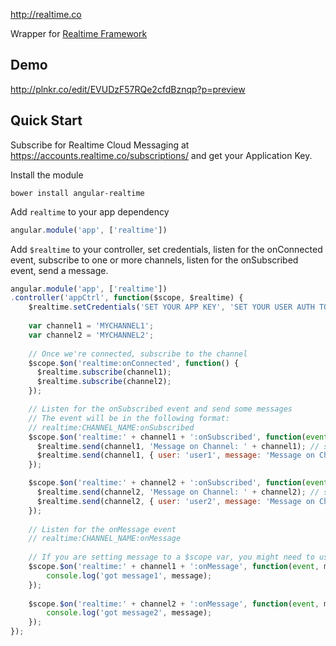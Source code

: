 http://realtime.co

Wrapper for [Realtime Framework](http://messaging-public.realtime.co/documentation/javascript/2.1.0/OrtcClient.html)

## Demo
http://plnkr.co/edit/EVUDzF57RQe2cfdBznqp?p=preview

## Quick Start
Subscribe for Realtime Cloud Messaging at https://accounts.realtime.co/subscriptions/ and get your Application Key.


Install the module
```
bower install angular-realtime
```

Add ```realtime``` to your app dependency
```javascript
angular.module('app', ['realtime'])
```

Add ```$realtime``` to your controller, set credentials, listen for the onConnected event, subscribe to one or more channels, listen for the onSubscribed event, send a message.
```javascript
angular.module('app', ['realtime'])
.controller('appCtrl', function($scope, $realtime) {
    $realtime.setCredentials('SET YOUR APP KEY', 'SET YOUR USER AUTH TOKEN');
    
    var channel1 = 'MYCHANNEL1';
    var channel2 = 'MYCHANNEL2';
    
    // Once we're connected, subscribe to the channel
    $scope.$on('realtime:onConnected', function() {
      $realtime.subscribe(channel1);
      $realtime.subscribe(channel2);
    });

    // Listen for the onSubscribed event and send some messages
    // The event will be in the following format:
    // realtime:CHANNEL_NAME:onSubscribed
    $scope.$on('realtime:' + channel1 + ':onSubscribed', function(event, ortc) {
      $realtime.send(channel1, 'Message on Channel: ' + channel1); // string
      $realtime.send(channel1, { user: 'user1', message: 'Message on Channel: ' + channel1}); // object
    });

    $scope.$on('realtime:' + channel2 + ':onSubscribed', function(event, ortc) {
      $realtime.send(channel2, 'Message on Channel: ' + channel2); // string
      $realtime.send(channel2, { user: 'user2', message: 'Message on Channel: ' + channel2}); // object
    });
    
    // Listen for the onMessage event
    // realtime:CHANNEL_NAME:onMessage
    
    // If you are setting message to a $scope var, you might need to use $scope.$apply(); for changes to take effect
    $scope.$on('realtime:' + channel1 + ':onMessage', function(event, message) {
        console.log('got message1', message);
    });
    
    $scope.$on('realtime:' + channel2 + ':onMessage', function(event, message) {
        console.log('got message2', message);
    });
});
```
